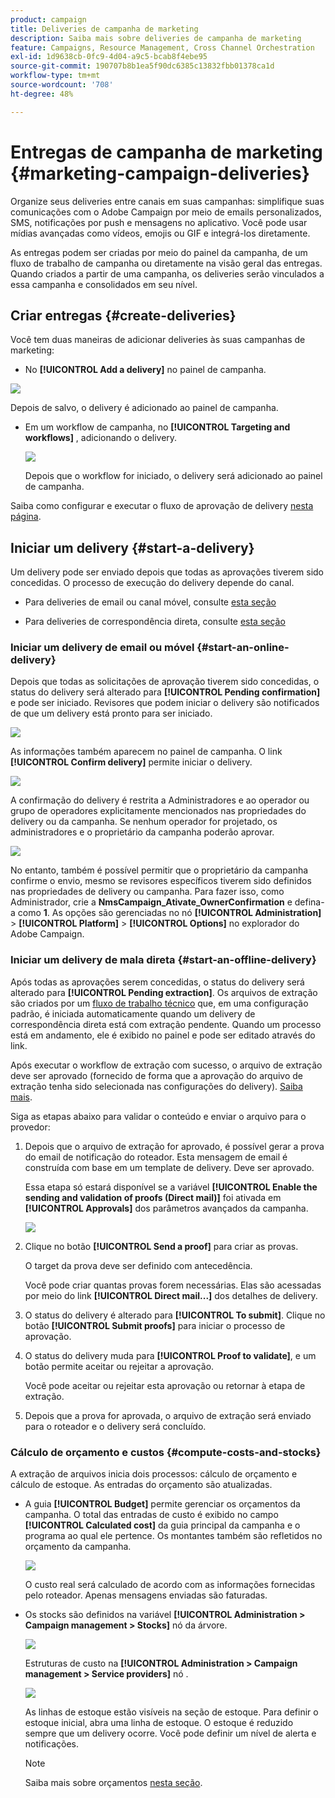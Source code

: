 ```yaml
---
product: campaign
title: Deliveries de campanha de marketing
description: Saiba mais sobre deliveries de campanha de marketing
feature: Campaigns, Resource Management, Cross Channel Orchestration
exl-id: 1d9638cb-0fc9-4d04-a9c5-bcab8f4ebe95
source-git-commit: 190707b8b1ea5f90dc6385c13832fbb01378ca1d
workflow-type: tm+mt
source-wordcount: '708'
ht-degree: 48%

---
```


# Entregas de campanha de marketing {#marketing-campaign-deliveries}

Organize seus deliveries entre canais em suas campanhas: simplifique suas comunicações com o Adobe Campaign por meio de emails personalizados, SMS, notificações por push e mensagens no aplicativo. Você pode usar mídias avançadas como vídeos, emojis ou GIF e integrá-los diretamente.

As entregas podem ser criadas por meio do painel da campanha, de um fluxo de trabalho de campanha ou diretamente na visão geral das entregas. Quando criados a partir de uma campanha, os deliveries serão vinculados a essa campanha e consolidados em seu nível.

## Criar entregas {#create-deliveries}

Você tem duas maneiras de adicionar deliveries às suas campanhas de marketing:

* No **[!UICONTROL Add a delivery]** no painel de campanha.

![](assets/campaign_op_add_delivery.png)

Depois de salvo, o delivery é adicionado ao painel de campanha.

* Em um workflow de campanha, no **[!UICONTROL Targeting and workflows]** , adicionando o delivery.

   ![](assets/campaign-wf-delivery.png)

   Depois que o workflow for iniciado, o delivery será adicionado ao painel de campanha.

Saiba como configurar e executar o fluxo de aprovação de delivery [nesta página](marketing-campaign-approval.md).

## Iniciar um delivery {#start-a-delivery}

Um delivery pode ser enviado depois que todas as aprovações tiverem sido concedidas. O processo de execução do delivery depende do canal.

* Para deliveries de email ou canal móvel, consulte [esta seção](#start-an-online-delivery)

* Para deliveries de correspondência direta, consulte [esta seção](#start-an-offline-delivery)

### Iniciar um delivery de email ou móvel {#start-an-online-delivery}

Depois que todas as solicitações de aprovação tiverem sido concedidas, o status do delivery será alterado para **[!UICONTROL Pending confirmation]** e pode ser iniciado. Revisores que podem iniciar o delivery são notificados de que um delivery está pronto para ser iniciado.

![](assets/confirm-delivery.png)

As informações também aparecem no painel de campanha. O link **[!UICONTROL Confirm delivery]** permite iniciar o delivery.

![](assets/confirm-delivery-from-dashboard.png)

A confirmação do delivery é restrita a Administradores e ao operador ou grupo de operadores explicitamente mencionados nas propriedades do delivery ou da campanha. Se nenhum operador for projetado, os administradores e o proprietário da campanha poderão aprovar.

![](assets/select-delivery-reviewers.png)

No entanto, também é possível permitir que o proprietário da campanha confirme o envio, mesmo se revisores específicos tiverem sido definidos nas propriedades de delivery ou campanha. Para fazer isso, como Administrador, crie a **NmsCampaign_Ativate_OwnerConfirmation** e defina-a como **1**. As opções são gerenciadas no nó **[!UICONTROL Administration]** > **[!UICONTROL Platform]** > **[!UICONTROL Options]** no explorador do Adobe Campaign.


### Iniciar um delivery de mala direta {#start-an-offline-delivery}

Após todas as aprovações serem concedidas, o status do delivery será alterado para **[!UICONTROL Pending extraction]**. Os arquivos de extração são criados por um [fluxo de trabalho técnico](../workflow/technical-workflows.md) que, em uma configuração padrão, é iniciada automaticamente quando um delivery de correspondência direta está com extração pendente. Quando um processo está em andamento, ele é exibido no painel e pode ser editado através do link.

Após executar o workflow de extração com sucesso, o arquivo de extração deve ser aprovado (fornecido de forma que a aprovação do arquivo de extração tenha sido selecionada nas configurações do delivery). [Saiba mais](marketing-campaign-approval.md#approving-an-extraction-file).

Siga as etapas abaixo para validar o conteúdo e enviar o arquivo para o provedor:

1. Depois que o arquivo de extração for aprovado, é possível gerar a prova do email de notificação do roteador. Esta mensagem de email é construída com base em um template de delivery. Deve ser aprovado.

   Essa etapa só estará disponível se a variável **[!UICONTROL Enable the sending and validation of proofs (Direct mail)]** foi ativada em **[!UICONTROL Approvals]** dos parâmetros avançados da campanha.

   ![](assets/enable-proof-validation.png)

1. Clique no botão **[!UICONTROL Send a proof]** para criar as provas.

   O target da prova deve ser definido com antecedência.

   Você pode criar quantas provas forem necessárias. Elas são acessadas por meio do link **[!UICONTROL Direct mail...]** dos detalhes de delivery.

1. O status do delivery é alterado para **[!UICONTROL To submit]**. Clique no botão **[!UICONTROL Submit proofs]** para iniciar o processo de aprovação.

1. O status do delivery muda para **[!UICONTROL Proof to validate]**, e um botão permite aceitar ou rejeitar a aprovação.

   Você pode aceitar ou rejeitar esta aprovação ou retornar à etapa de extração.

1. Depois que a prova for aprovada, o arquivo de extração será enviado para o roteador e o delivery será concluído.

### Cálculo de orçamento e custos {#compute-costs-and-stocks}

A extração de arquivos inicia dois processos: cálculo de orçamento e cálculo de estoque. As entradas do orçamento são atualizadas.

* A guia **[!UICONTROL Budget]** permite gerenciar os orçamentos da campanha. O total das entradas de custo é exibido no campo **[!UICONTROL Calculated cost]** da guia principal da campanha e o programa ao qual ele pertence. Os montantes também são refletidos no orçamento da campanha.

   ![](assets/campaign-budget-tab.png)

   O custo real será calculado de acordo com as informações fornecidas pelo roteador. Apenas mensagens enviadas são faturadas.

* Os stocks são definidos na variável **[!UICONTROL Administration > Campaign management > Stocks]** nó da árvore.

   ![](assets/campaign-stocks.png)

   Estruturas de custo na **[!UICONTROL Administration > Campaign management > Service providers]** nó .

   ![](assets/campaign-service-providers.png)

   As linhas de estoque estão visíveis na seção de estoque. Para definir o estoque inicial, abra uma linha de estoque. O estoque é reduzido sempre que um delivery ocorre. Você pode definir um nível de alerta e notificações.


   >[!NOTE]
   >
   >Saiba mais sobre orçamentos [nesta seção](providers--stocks-and-budgets.md).
